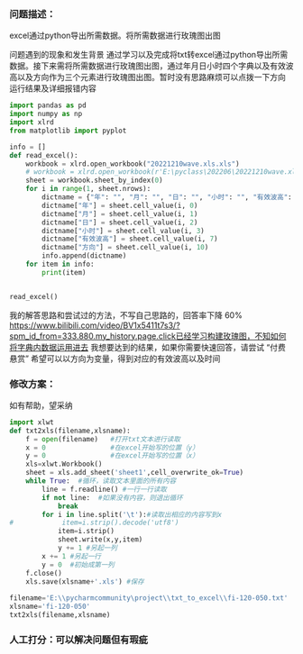 ### 问题描述：
<p>excel通过python导出所需数据。将所需数据进行玫瑰图出图</p>
问题遇到的现象和发生背景
通过学习以及完成将txt转excel通过python导出所需数据。接下来需将所需数据进行玫瑰图出图，通过年月日小时四个字典以及有效波高以及方向作为三个元素进行玫瑰图出图。暂时没有思路麻烦可以点拨一下方向
运行结果及详细报错内容

```python
import pandas as pd
import numpy as np
import xlrd
from matplotlib import pyplot

info = []
def read_excel():
    workbook = xlrd.open_workbook("20221210wave.xls.xls")
    # workbook = xlrd.open_workbook(r'E:\pyclass\202206\20221210wave.xls.xls')
    sheet = workbook.sheet_by_index(0)
    for i in range(1, sheet.nrows):
        dictname = {"年": "", "月": "", "日": "", "小时": "", "有效波高": "", "方向": ""}
        dictname["年"] = sheet.cell_value(i, 0)
        dictname["月"] = sheet.cell_value(i, 1)
        dictname["日"] = sheet.cell_value(i, 2)
        dictname["小时"] = sheet.cell_value(i, 3)
        dictname["有效波高"] = sheet.cell_value(i, 7)
        dictname["方向"] = sheet.cell_value(i, 10)
        info.append(dictname)
    for item in info:
        print(item)


read_excel()


```
我的解答思路和尝试过的方法，不写自己思路的，回答率下降 60%
https://www.bilibili.com/video/BV1x5411t7s3/?spm_id_from=333.880.my_history.page.click已经学习构建玫瑰图，不知如何将字典内数据运用进去
我想要达到的结果，如果你需要快速回答，请尝试 “付费悬赏”
希望可以以方向为变量，得到对应的有效波高以及时间 
### 修改方案：
如有帮助，望采纳

```python
import xlwt
def txt2xls(filename,xlsname): 
    f = open(filename)   #打开txt文本进行读取
    x = 0                #在excel开始写的位置（y）
    y = 0                #在excel开始写的位置（x）
    xls=xlwt.Workbook()
    sheet = xls.add_sheet('sheet1',cell_overwrite_ok=True)
    while True:  #循环，读取文本里面的所有内容
        line = f.readline() #一行一行读取
        if not line:  #如果没有内容，则退出循环
            break
        for i in line.split('\t'):#读取出相应的内容写到x
#            item=i.strip().decode('utf8')
            item=i.strip()
            sheet.write(x,y,item)
            y += 1 #另起一列
        x += 1 #另起一行
        y = 0  #初始成第一列
    f.close()
    xls.save(xlsname+'.xls') #保存
 
filename='E:\\pycharmcommunity\project\\txt_to_excel\\fi-120-050.txt'
xlsname='fi-120-050'
txt2xls(filename,xlsname)


```

### 人工打分：可以解决问题但有瑕疵
